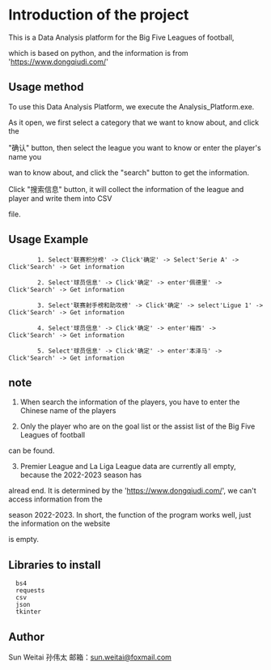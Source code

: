 # Introduction of the project

This is a Data Analysis platform for the Big Five Leagues of football,

which is based on python, and the information is from 'https://www.dongqiudi.com/'

## Usage method

To use this Data Analysis Platform, we execute the Analysis_Platform.exe.

As it open, we first select a category that we want to know about, and click the 

"确认" button, then select the league you want to know or enter the player's name you

wan to know about, and click the "search" button to get the information.


Click "搜索信息" button, it will collect the information of the league and player and write them into CSV

file.

## Usage Example
            
            1. Select'联赛积分榜' -> Click'确定' -> Select'Serie A' -> Click'Search' -> Get information
            
            2. Select'球员信息' -> Click'确定' -> enter'佩德里' -> Click'Search' -> Get information
            
            3. Select'联赛射手榜和助攻榜' -> Click'确定' -> select'Ligue 1' -> Click'Search' -> Get information
            
            4. Select'球员信息' -> Click'确定' -> enter'梅西' -> Click'Search' -> Get information
            
            5. Select'球员信息' -> Click'确定' -> enter'本泽马' -> Click'Search' -> Get information

## note

1. When search the information of the players, you have to enter the Chinese name of the players

2. Only the player who are on the goal list or the assist list of the Big Five Leagues of football

can be found.

3. Premier League and La Liga League data are currently all empty, because the 2022-2023 season has 

alread end. It is determined by the 'https://www.dongqiudi.com/', we can't access information from the 

season 2022-2023. In short, the function of the program works well, just the information on the website 

is empty.

## Libraries to install

      bs4
      requests
      csv
      json
      tkinter

## Author

Sun Weitai 孙伟太
邮箱：sun.weitai@foxmail.com
